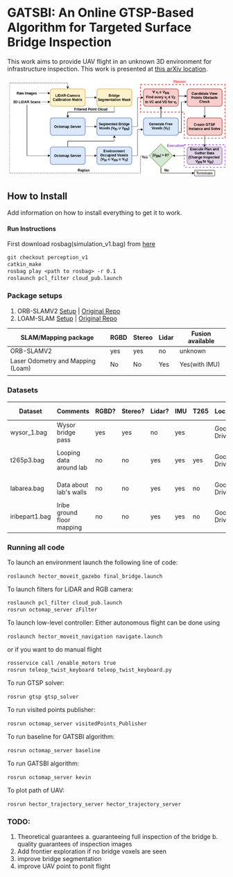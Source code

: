 
# GATSBI: An Online GTSP-Based Algorithm for Targeted Surface Bridge Inspection
This work aims to provide UAV flight in an unknown 3D environment for infrastructure inspection. This work is presented at [this arXiv location]().
<!--Add this arXiv link-->

<!-- ### Current perception version - Perception V1 -->

![](ICRA_2021_3D_Bridge_Block_Diagram.png)

<!-- **Note** The red lines indicate rostopic names -->

## How to Install
Add information on how to install everything to get it to work.

#### Run Instructions
First download rosbag(simulation_v1.bag) from [here](https://drive.google.com/file/d/1f-OXbnUOXiB1iEFGs9W5oXcsnhm74dib/view?usp=sharing)

```
git checkout perception_v1
catkin_make
rosbag play <path to rosbag> -r 0.1
roslaunch pcl_filter cloud_pub.launch
```

### Package setups

1. ORB-SLAMV2 [Setup](ORB/ORB_SLAM2) | [Original Repo](https://github.com/raulmur/ORB_SLAM2)
2. LOAM-SLAM [Setup](LOAM) | [Original Repo](https://github.com/laboshinl/loam_velodyne)



| SLAM/Mapping package  | RGBD  | Stereo  | Lidar  | Fusion available |
|---                    |---    |---      |---     |---               |
| ORB-SLAMV2            | yes   | yes     | no     |   unknown        |
|  Laser Odometry and Mapping (Loam) |  No | No  | Yes  | Yes(with IMU)  |
|   |   |   |   |   |


### Datasets

| Dataset | Comments | RGBD?  | Stereo?  | Lidar? | IMU | T265 | Location |  Best Mapping| Snapshots/sample|
|---         |---    |---      |---     |---      |--   |---   |----   |--- | --- |
| wysor_1.bag | Wysor bridge pass | yes   | yes     | no |  yes  | |  Google Drive   |   LOAM  | |
| t265p3.bag | Looping data around lab  | no   | no     | yes |  yes  | yes |  Google Drive   |   LOAM (fused with IMU)| |
| labarea.bag | Data about lab's walls  | no   | no     | yes |  yes  | no |  Google Drive   |   LOAM & Open mapping| |
| iribepart1.bag  | Iribe ground floor mapping  | no  | no  | yes | yes| no | Google Drive|  LOAM| |


### Running all code
To launch an environment launch the following line of code:

`roslaunch hector_moveit_gazebo final_bridge.launch`

To launch filters for LiDAR and RGB camera:

```
roslaunch pcl_filter cloud_pub.launch
rosrun octomap_server zFilter
```

To launch low-level controller:
Either autonomous flight can be done using

`roslaunch hector_moveit_navigation navigate.launch`

or if you want to do manual flight

```
rosservice call /enable_motors true
rosrun teleop_twist_keyboard teleop_twist_keyboard.py
```

To run GTSP solver:

`rosrun gtsp gtsp_solver`

To run visited points publisher:

`rosrun octomap_server visitedPoints_Publisher`

To run baseline for GATSBI algorithm:

`rosrun octomap_server baseline`

To run GATSBI algorithm:

`rosrun octomap_server kevin`

To plot path of UAV:

`rosrun hector_trajectory_server hector_trajectory_server`

### TODO:
1. Theoretical guarantees
  a. guaranteeing full inspection of the bridge
  b. quality guarantees of inspection images
2. Add frontier exploration if no bridge voxels are seen
3. improve bridge segmentation
4. improve UAV point to ponit flight
